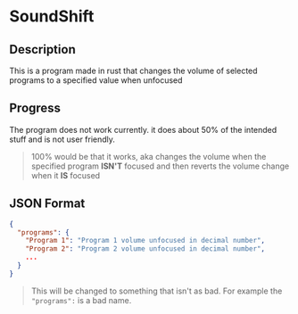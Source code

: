 # SoundShift
## Description
This is a program made in rust that changes the volume of selected programs to a specified value when unfocused

## Progress
The program does not work currently. it does about 50% of the intended stuff and is not user friendly.
> 100% would be that it works, aka changes the volume when the specified program **ISN'T** focused and then reverts the volume change when it **IS** focused

## JSON Format
```json
{
  "programs": {
    "Program 1": "Program 1 volume unfocused in decimal number",
    "Program 2": "Program 2 volume unfocused in decimal number",
    ...
  }
}
```
> This will be changed to something that isn't as bad.
> For example the `"programs":` is a bad name.
